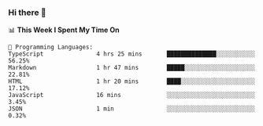 ### Hi there 👋

<!--START_SECTION:waka-->
📊 **This Week I Spent My Time On** 

```text
💬 Programming Languages: 
TypeScript               4 hrs 25 mins       ██████████████░░░░░░░░░░░   56.25% 
Markdown                 1 hr 47 mins        █████░░░░░░░░░░░░░░░░░░░░   22.81% 
HTML                     1 hr 20 mins        ████░░░░░░░░░░░░░░░░░░░░░   17.12% 
JavaScript               16 mins             ░░░░░░░░░░░░░░░░░░░░░░░░░   3.45% 
JSON                     1 min               ░░░░░░░░░░░░░░░░░░░░░░░░░   0.32%

```


<!--END_SECTION:waka-->
